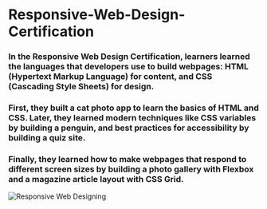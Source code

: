 # Responsive-Web-Design-Certification
### In the Responsive Web Design Certification, learners learned the languages that developers use to build webpages: HTML (Hypertext Markup Language) for content, and CSS (Cascading Style Sheets) for design.

### First, they built a cat photo app to learn the basics of HTML and CSS. Later, they learned modern techniques like CSS variables by building a penguin, and best practices for accessibility by building a quiz site.

### Finally, they learned how to make webpages that respond to different screen sizes by building a photo gallery with Flexbox and a magazine article layout with CSS Grid.

![Responsive Web Designing](https://github.com/kvabhaya/freeCodeCamp-Responsive-Web-Design-Certification/assets/94110759/92195c5c-9600-4fed-af16-e4646fac4777)



